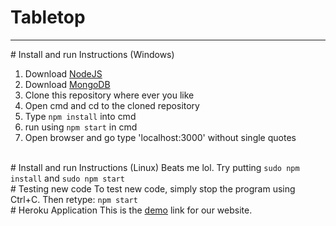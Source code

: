 # Tabletop
<hr>
# Install and run Instructions (Windows)
<ol>
<li>Download <a href="https://nodejs.org/en/">NodeJS</a></li>
<li>Download <a href="https://www.mongodb.com/">MongoDB</a></li>
<li>Clone this repository where ever you like</li>
<li>Open cmd and cd to the cloned repository</li>
<li>Type <code>npm install</code> into cmd</li>
<li>run using <code>npm start</code> in cmd</li>
<li>Open browser and go type 'localhost:3000' without single quotes</li>
</ol>
<br>
# Install and run Instructions (Linux)
Beats me lol.
Try putting <code>sudo npm install</code> and <code>sudo npm start</code>
<br>
# Testing new code
To test new code, simply stop the program using Ctrl+C. Then retype:
<code>npm start</code>
<br>
# Heroku Application
This is the <a href="https://tabletop-games.herokuapp.com/#/">demo</a> link for our website.
